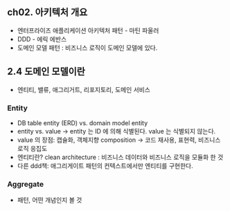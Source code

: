 ## ch02. 아키텍처 개요
- 엔터프라이즈 애플리케이션 아키텍처 패턴 - 마틴 파울러
- DDD - 에릭 에반스
- 도메인 모델 패턴 : 비즈니스 로직이 도메인 모델에 있다.

## 2.4 도메인 모델이란
- 엔티티, 밸류, 애그리거트, 리포지토리, 도메인 서비스
### Entity
- DB table entity (ERD) vs. domain model entity
- entity vs. value -> entity 는 ID 에 의해 식별된다. value 는 식별되지 않는다.
- value 의 장점: 캡슐화, 객체지향 composition -> 코드 재사용, 표현력, 비즈니스 로직 응집도
- 엔티티란? clean architecture : 비즈니스 데이터와 비즈니스 로직을 모듈화 한 것
- 다른 ddd책: 애그리게이트 패턴의 컨텍스트에서만 엔티티를 구현한다.

### Aggregate
- 패턴, 어떤 개념인지 볼 것
